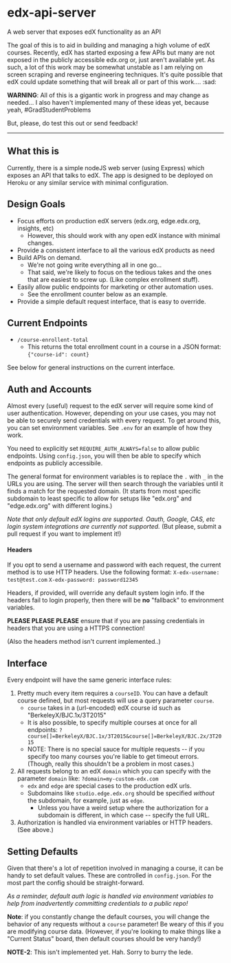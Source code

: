# edx-api-server
A web server that exposes edX functionality as an API

The goal of this is to aid in building and managing a high volume of edX courses. Recently, edX has started exposing a few APIs but many are not exposed in the publicly accessible edx.org or, just aren't available yet. As such, a lot of this work may be somewhat unstable as I am relying on screen scraping and reverse engineering techniques. It's quite possible that edX could update something that will break all or part of this work.... :sad:

**WARNING**: All of this is a gigantic work in progress and may change as needed... I also haven't implemented many of these ideas yet, because yeah, #GradStudentProblems

But, please, do test this out or send feedback!

---

## What this is
Currently, there is a simple nodeJS web server (using Express) which exposes an API that talks to edX. The app is designed to be deployed on Heroku or any similar service with minimal configuration. 

## Design Goals

* Focus efforts on production edX servers (edx.org, edge.edx.org, insights, etc)
	* However, this should work with any open edX instance with minimal changes.
* Provide a consistent interface to all the various edX products as need
* Build APIs on demand.
	* We're not going write everything all in one go...
	* That said, we're likely to focus on the tedious takes and the ones that are easiest to screw up. (Like complex enrollment stuff).
* Easily allow public endpoints for marketing or other automation uses.
	* See the enrollment counter below as an example.
* Provide a simple default request interface, that is easy to override.

## Current Endpoints

* `/course-enrollent-total`
	* This returns the total enrollment count in a course in a JSON format:
	`{"course-id": count}`

See below for general instructions on the current interface.

## Auth and Accounts
Almost every (useful) request to the edX server will require some kind of user authentication. However, depending on your use cases, you may not be able to securely send credentials with every request. To get around this, you can set environment variables. See `.env` for an example of how they work.

You need to explicitly set `REQUIRE_AUTH_ALWAYS=false` to allow public endpoints. Using `config.json`, you will then be able to specify which endpoints as publicly accessibile.

The general format for environment variables is to replace the `.` with `_` in the URLs you are using. The server will then search through the variables until it finds a match for the requested domain. (It starts from most specific subdomain to least specific to allow for setups like "edx.org" and "edge.edx.org" with different logins.)

_Note that only default edX logins are supported. Oauth, Google, CAS, etc login system integrations are currently not supported._ (But please, submit a pull request if you want to implement it!)

#### Headers
If you opt to send a username and password with each request, the current method is to use HTTP headers.
Use the following format:
`X-edx-username: test@test.com`
`X-edx-password: password12345`

Headers, if provided, will override any default system login info. If the headers fail to login properly, then there will be __no__ "fallback" to environment variables.

__PLEASE PLEASE PLEASE__ ensure that if you are passing credentials in headers that you are using a HTTPS connection! 

(Also the headers method isn't current implemented..)

## Interface
Every endpoint will have the same generic interface rules:

1. Pretty much every item requires a `courseID`. You can have a default course defined, but most requests will use a query parameter `course`.
	* `course` takes in a (url-encoded) edX course id such as "BerkeleyX/BJC.1x/3T2015"
	* It is also possible, to specify multiple courses at once for all endpoints:
	`?course[]=BerkeleyX/BJC.1x/3T2015&course[]=BerkeleyX/BJC.2x/3T2015`
	* NOTE: There is no special sauce for multiple requests -- if you specify too many courses you're liable to get timeout errors. (Though, really this shouldn't be a problem in most cases.)
2. All requests belong to an edX `domain` which you can specify with the parameter `domain` like: `?domain=my-custom-edx.com`
	* `edx` and `edge` are special cases to the production edX urls.
	* Subdomains like `studio.edge.edx.org` should be specified _without_ the subdomain, for example, just as `edge`.
		* Unless you have a weird setup where the authorization for a subdomain is different, in which case -- specify the full URL.
3. Authorization is handled via environment variables or HTTP headers. (See above.)

## Setting Defaults
Given that there's a lot of repetition involved in managing a course, it can be handy to set default values. These are controlled in `config.json`. For the most part the config should be straight-forward.

_As a reminder, default auth logic is handled via environment variables to help from inadvertently committing credentials to a public repo!_

__Note__: if you constantly change the default courses, you will change the behavior of any requests without a `course` parameter! Be weary of this if you are modifying course data. (However, if you're looking to make things like a "Current Status" board, then default courses should be very handy!)

__NOTE-2__: This isn't implemented yet. Hah. Sorry to burry the lede.